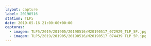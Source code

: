 ```yaml
---
layout: capture
label: 20190516
station: TLP5
date: 2019-05-16 21:00:00+00:00
capturas:
  - imagem: TLP5/2019/201905/20190516/M20190517_072929_TLP_5P.jpg
  - imagem: TLP5/2019/201905/20190516/M20190517_074439_TLP_5P.jpg
---
```

